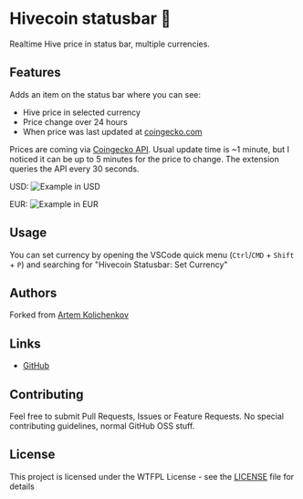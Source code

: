 # Hivecoin statusbar 🚀

Realtime Hive price in status bar, multiple currencies.

## Features

Adds an item on the status bar where you can see:
- Hive price in selected currency
- Price change over 24 hours
- When price was last updated at [coingecko.com](https://www.coingecko.com/)

Prices are coming via [Coingecko API](https://www.coingecko.com/en/api). Usual update time is ~1 minute, but I noticed it can be up to 5 minutes for the price to change. The extension queries the API every 30 seconds.

USD: 
![Example in USD](https://i.imgur.com/rrPkEb6.png)  

EUR: 
![Example in EUR](https://i.imgur.com/P0qcanR.png)

## Usage

You can set currency by opening the VSCode quick menu (`Ctrl`/`CMD` + `Shift` + `P`) and searching for "Hivecoin Statusbar: Set Currency"

## Authors

Forked from 
[Artem Kolichenkov](https://github.com/ArtemKolichenkov)



## Links
- [GitHub](https://github.com/officiallymarky/hivecoin-statusbar-vscode)

## Contributing

Feel free to submit Pull Requests, Issues or Feature Requests. No special contributing guidelines, normal GitHub OSS stuff.

## License

This project is licensed under the WTFPL License - see the [LICENSE](LICENSE.md) file for details
